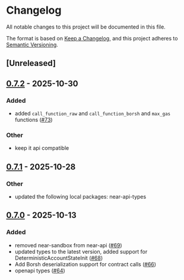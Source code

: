 # Changelog

All notable changes to this project will be documented in this file.

The format is based on [Keep a Changelog](https://keepachangelog.com/en/1.0.0/),
and this project adheres to [Semantic Versioning](https://semver.org/spec/v2.0.0.html).

## [Unreleased]

## [0.7.2](https://github.com/near/near-api-rs/compare/near-api-v0.7.1...near-api-v0.7.2) - 2025-10-30

### Added

- added `call_function_raw` and `call_function_borsh` and `max_gas` functions ([#73](https://github.com/near/near-api-rs/pull/73))

### Other

- keep it api compatible

## [0.7.1](https://github.com/near/near-api-rs/compare/near-api-v0.7.0...near-api-v0.7.1) - 2025-10-28

### Other

- updated the following local packages: near-api-types

## [0.7.0](https://github.com/near/near-api-rs/compare/near-api-v0.6.1...near-api-v0.7.0) - 2025-10-13

### Added

- removed near-sandbox from near-api ([#69](https://github.com/near/near-api-rs/pull/69))
- updated types to the latest version, added support for DeterministicAccountStateInit ([#68](https://github.com/near/near-api-rs/pull/68))
- Add Borsh deserialization support for contract calls ([#66](https://github.com/near/near-api-rs/pull/66))
- openapi types ([#64](https://github.com/near/near-api-rs/pull/64))
